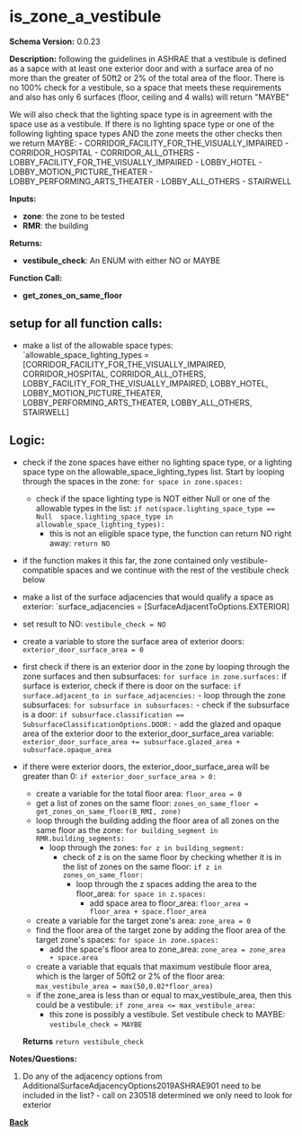 # is_zone_a_vestibule
**Schema Version:** 0.0.23  

**Description:** following the guidelines in ASHRAE that a vestibule is defined as a sapce with at least one exterior door and with a surface area of no more than the greater of 50ft2 or 2% of the total area of the floor.  There is no 100% check for a vestibule, so a space that meets these requirements and also has only 6 surfaces (floor, ceiling and 4 walls) will return "MAYBE"

We will also check that the lighting space type is in agreement with the space use as a vestibule.  If there is no lighting space type or one of the following lighting space types AND the zone meets the other checks then we return MAYBE:
	- CORRIDOR_FACILITY_FOR_THE_VISUALLY_IMPAIRED
	- CORRIDOR_HOSPITAL
	- CORRIDOR_ALL_OTHERS
	- LOBBY_FACILITY_FOR_THE_VISUALLY_IMPAIRED
	- LOBBY_HOTEL
	- LOBBY_MOTION_PICTURE_THEATER
	- LOBBY_PERFORMING_ARTS_THEATER
	- LOBBY_ALL_OTHERS
	- STAIRWELL
	

**Inputs:**  
- **zone**: the zone to be tested
- **RMR**: the building

**Returns:**  
- **vestibule_check**: An ENUM with either NO or MAYBE
 
**Function Call:** 
- **get_zones_on_same_floor**

 
## setup for all function calls:
- make a list of the allowable space types: `allowable_space_lighting_types = [CORRIDOR_FACILITY_FOR_THE_VISUALLY_IMPAIRED, CORRIDOR_HOSPITAL, CORRIDOR_ALL_OTHERS, LOBBY_FACILITY_FOR_THE_VISUALLY_IMPAIRED, LOBBY_HOTEL, LOBBY_MOTION_PICTURE_THEATER, LOBBY_PERFORMING_ARTS_THEATER, LOBBY_ALL_OTHERS, STAIRWELL]

## Logic: 
- check if the zone spaces have either no lighting space type, or a lighting space type on the allowable_space_lighting_types list.  Start by looping through the spaces in the zone: `for space in zone.spaces:`
	- check if the space lighting type is NOT either Null or one of the allowable types in the list: `if not(space.lighting_space_type == Null  space.lighting_space_type in allowable_space_lighting_types):`
		- this is not an eligible space type, the function can return NO right away: `return NO`

- if the function makes it this far, the zone contained only vestibule-compatible spaces and we continue with the rest of the vestibule check below

- make a list of the surface adjacencies that would qualify a space as exterior: `surface_adjacencies = [SurfaceAdjacentToOptions.EXTERIOR]
- set result to NO: `vestibule_check = NO`
- create a variable to store the surface area of exterior doors: `exterior_door_surface_area = 0`
- first check if there is an exterior door in the zone by looping through the zone surfaces and then subsurfaces: `for surface in zone.surfaces:`
	if surface is exterior, check if there is door on the surface: `if surface.adjacent_to in surface_adjacencies:`
		- loop through the zone subsurfaces: `for subsurface in subsurfaces:`
			- check if the subsurface is a door: `if subsurface.classification == SubsurfaceClassificationOptions.DOOR:`
				- add the glazed and opaque area of the exterior door to the exterior_door_surface_area variable: `exterior_door_surface_area += subsurface.glazed_area + subsurface.opaque_area`
				
- if there were exterior doors, the exterior_door_surface_area will be greater than 0: `if exterior_door_surface_area > 0:`
	- create a variable for the total floor area: `floor_area = 0`	
	- get a list of zones on the same floor: `zones_on_same_floor = get_zones_on_same_floor(B_RMI, zone)`
	- loop through the building adding the floor area of all zones on the same floor as the zone: `for building_segment in RMR.building_segments:`
		- loop through the zones: `for z in building_segment:`
			- check of z is on the same floor by checking whether it is in the list of zones on the same floor: `if z in zones_on_same_floor:`
				- loop through the z spaces adding the area to the floor_area: `for space in z.spaces:`
					- add space area to floor_area: `floor_area = floor_area + space.floor_area`
	- create a variable for the target zone's area: `zone_area = 0`
	- find the floor area of the target zone by adding the floor area of the target zone's spaces: `for space in zone.spaces:`
		- add the space's floor area to zone_area: `zone_area = zone_area + space.area`
	- create a variable that equals that maximum vestibule floor area, which is the larger of 50ft2 or 2% of the floor area: `max_vestibule_area = max(50,0.02*floor_area)`
	- if the zone_area is less than or equal to max_vestibule_area, then this could be a vestibule: `if zone_area <= max_vestibule_area:`
		- this zone is possibly a vestibule.  Set vestibule check to MAYBE: `vestibule_check = MAYBE`


	 **Returns** `return vestibule_check`  

**Notes/Questions:**  
1. Do any of the adjacency options from AdditionalSurfaceAdjacencyOptions2019ASHRAE901 need to be included in the list? - call on 230518 determined we only need to look for exterior



**[Back](../_toc.md)**

